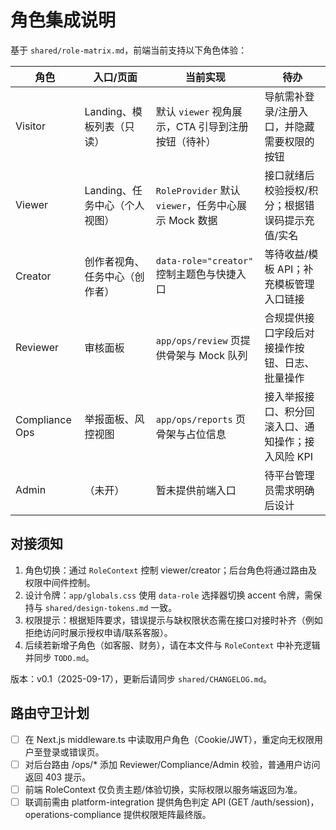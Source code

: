 ﻿# 角色集成说明

基于 `shared/role-matrix.md`，前端当前支持以下角色体验：

| 角色 | 入口/页面 | 当前实现 | 待办 |
| --- | --- | --- | --- |
| Visitor | Landing、模板列表（只读） | 默认 `viewer` 视角展示，CTA 引导到注册按钮（待补） | 导航需补登录/注册入口，并隐藏需要权限的按钮 |
| Viewer | Landing、任务中心（个人视图） | `RoleProvider` 默认 `viewer`，任务中心展示 Mock 数据 | 接口就绪后校验授权/积分；根据错误码提示充值/实名 |
| Creator | 创作者视角、任务中心（创作者） | `data-role="creator"` 控制主题色与快捷入口 | 等待收益/模板 API；补充模板管理入口链接 |
| Reviewer | 审核面板 | `app/ops/review` 页提供骨架与 Mock 队列 | 合规提供接口字段后对接操作按钮、日志、批量操作 |
| Compliance Ops | 举报面板、风控视图 | `app/ops/reports` 页骨架与占位信息 | 接入举报接口、积分回滚入口、通知操作；接入风险 KPI | 
| Admin | （未开） | 暂未提供前端入口 | 待平台管理员需求明确后设计 | 

## 对接须知
1. 角色切换：通过 `RoleContext` 控制 viewer/creator；后台角色将通过路由及权限中间件控制。
2. 设计令牌：`app/globals.css` 使用 `data-role` 选择器切换 accent 令牌，需保持与 `shared/design-tokens.md` 一致。
3. 权限提示：根据矩阵要求，错误提示与缺权限状态需在接口对接时补齐（例如拒绝访问时展示授权申请/联系客服）。
4. 后续若新增子角色（如客服、财务），请在本文件与 `RoleContext` 中补充逻辑并同步 `TODO.md`。

版本：v0.1（2025-09-17），更新后请同步 `shared/CHANGELOG.md`。

## 路由守卫计划

- [ ] 在 Next.js middleware.ts 中读取用户角色（Cookie/JWT），重定向无权限用户至登录或错误页。
- [ ] 对后台路由 /ops/* 添加 Reviewer/Compliance/Admin 校验，普通用户访问返回 403 提示。
- [ ] 前端 RoleContext 仅负责主题/体验切换，实际权限以服务端返回为准。
- [ ] 联调前需由 platform-integration 提供角色判定 API (GET /auth/session)，operations-compliance 提供权限矩阵最终版。
